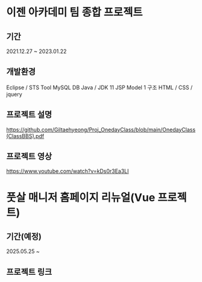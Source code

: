 # 이젠 아카데미 팀 종합 프로젝트
## 기간
2021.12.27 ~ 2023.01.22 

## 개발환경
Eclipse / STS Tool
MySQL DB
Java / JDK 11
JSP Model 1 구조
HTML / CSS / jquery

## 프로젝트 설명
https://github.com/Giltaehyeong/Proj_OnedayClass/blob/main/OnedayClass(ClassBBS).pdf

## 프로젝트 영상
https://www.youtube.com/watch?v=kDs0r3Ea3LI

# 풋살 매니저 홈페이지 리뉴얼(Vue 프로젝트)
## 기간(예정)
2025.05.25 ~ 

## 프로젝트 링크
